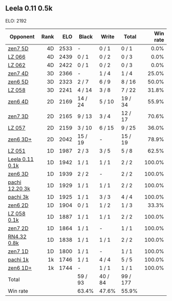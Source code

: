 ## Leela 0.11 0.5k ##

ELO: 2192

Opponent | Rank | ELO | Black | Write | Total | Win rate
---------|-----:|----:|-------|-------|-------|-------:
[zen7 5D](zen7%205D.md) | 4D | 2533 | - | 0 / 1 | 0 / 1 | 0.0%
[LZ 066](LZ%20066.md) | 4D | 2439 | 0 / 1 | 0 / 2 | 0 / 3 | 0.0%
[LZ 062](LZ%20062.md) | 4D | 2422 | 0 / 1 | 0 / 2 | 0 / 3 | 0.0%
[zen7 4D](zen7%204D.md) | 3D | 2366 | - | 1 / 4 | 1 / 4 | 25.0%
[zen6 5D](zen6%205D.md) | 3D | 2323 | 2 / 7 | 6 / 9 | 8 / 16 | 50.0%
[LZ 058](LZ%20058.md) | 3D | 2241 | 4 / 14 | 3 / 8 | 7 / 22 | 31.8%
[zen6 4D](zen6%204D.md) | 2D | 2169 | 14 / 24 | 5 / 10 | 19 / 34 | 55.9%
[zen7 3D](zen7%203D.md) | 2D | 2165 | 9 / 13 | 3 / 4 | 12 / 17 | 70.6%
[LZ 057](LZ%20057.md) | 2D | 2159 | 3 / 10 | 6 / 15 | 9 / 25 | 36.0%
[zen6 3D+](zen6%203D+.md) | 2D | 2042 | 15 / 19 | - | 15 / 19 | 78.9%
[LZ 051](LZ%20051.md) | 1D | 1987 | 2 / 3 | 3 / 5 | 5 / 8 | 62.5%
[Leela 0.11 0.1k](Leela%200.11%200.1k.md) | 1D | 1942 | 1 / 1 | 1 / 1 | 2 / 2 | 100.0%
[zen6 3D](zen6%203D.md) | 1D | 1939 | 2 / 2 | - | 2 / 2 | 100.0%
[pachi 12.20 3k](pachi%2012.20%203k.md) | 1D | 1929 | 1 / 1 | 1 / 1 | 2 / 2 | 100.0%
[pachi 3k](pachi%203k.md) | 1D | 1925 | 1 / 1 | 3 / 3 | 4 / 4 | 100.0%
[zen6 2D](zen6%202D.md) | 1D | 1904 | 0 / 1 | 1 / 2 | 1 / 3 | 33.3%
[LZ 058 0.1k](LZ%20058%200.1k.md) | 1D | 1887 | 1 / 1 | 1 / 1 | 2 / 2 | 100.0%
[zen7 2D](zen7%202D.md) | 1D | 1864 | 1 / 1 | - | 1 / 1 | 100.0%
[RN4.32 0.8k](RN4.32%200.8k.md) | 1D | 1838 | 1 / 1 | 1 / 1 | 2 / 2 | 100.0%
[zen7 1D](zen7%201D.md) | 1D | 1800 | 1 / 1 | - | 1 / 1 | 100.0%
[pachi 1k](pachi%201k.md) | 1k | 1746 | 1 / 1 | 4 / 4 | 5 / 5 | 100.0%
[zen6 1D+](zen6%201D+.md) | 1k | 1744 | - | 1 / 1 | 1 / 1 | 100.0%
Total | | | 59 / 93 | 40 / 84 | 99 / 177 | 
Win rate| | | 63.4% | 47.6% | 55.9% | 
